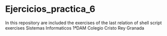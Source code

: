 # Ejercicios_practica_6
In this repository are included the exercises of the last relation of shell 
script exercises 
Sistemas Informaticos 1ªDAM Colegio Cristo Rey Granada
